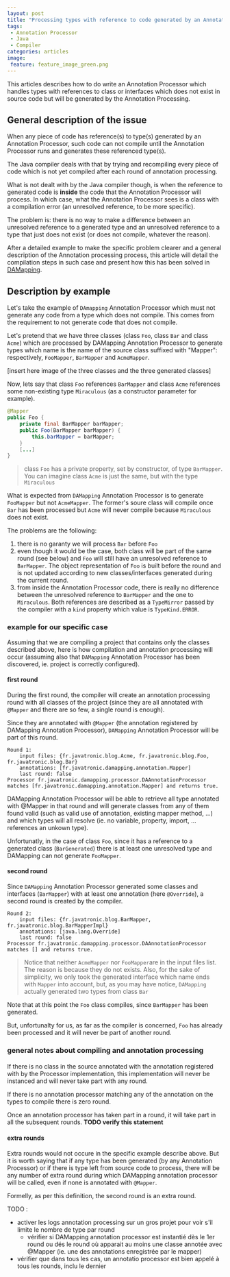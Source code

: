 ```yaml
---
layout: post
title: "Processing types with reference to code generated by an Annotation Processor"
tags:
 - Annotation Processor
 - Java
 - Compiler
categories: articles
image:
 feature: feature_image_green.png
---
```


This articles describes how to do write an Annotation Processor which handles types with references to class or interfaces which does not exist in source code but will be generated by the Annotation Processing.

## General description of the issue

When any piece of code has reference(s) to type(s) generated by an Annotation Processor, such code can not compile until the Annotation Processor runs and generates these referenced type(s).

The Java compiler deals with that by trying and recompiling every piece of code which is not yet compiled after each round of annotation processing.

What is not dealt with by the Java compiler though, is when the reference to generated code is **inside** the code that the Annotation Processor will process. In which case, what the Annotation Processor sees is a class with a compilation error (an unresolved reference, to be more specific).

The problem is: there is no way to make a difference between an unresolved reference to a generated type and an unresolved reference to a type that just does not exist (or does not compile, whatever the reason).

After a detailed example to make the specific problem clearer and a general description of the Annotation processing process, this article will detail the compilation steps in such case and present how this has been solved in [DAMapping](https://github.com/lesaint/damapping).

## Description by example

Let's take the example of ```DAmapping``` Annotation Processor which must not generate any code from a type which does not compile. This comes from the requirement to not generate code that does not compile.

Let's pretend that we have three classes (class ```Foo```, class ```Bar``` and class ```Acme```) which are processed by DAMapping Annotation Processor to generate types which name is the name of the source class suffixed with "Mapper": respectively, ```FooMapper```, ```BarMapper``` and ```AcmeMapper```.

[insert here image of the three classes and the three generated classes]

Now, lets say that class ```Foo``` references ```BarMapper``` and class ```Acme``` references some non-existing type ```Miraculous``` (as a constructor parameter for example). 

```java
@Mapper
public Foo {
    private final BarMapper barMapper;
    public Foo(BarMapper barMapper) {
        this.barMapper = barMapper;
    }
    [...]
}
```

> class ```Foo``` has a private property, set by constructor, of type ```BarMapper```.
> You can imagine class ```Acme``` is just the same, but with the type ```Miraculous```

What is expected from ```DAMapping``` Annotation Processor is to generate ```FooMapper``` but not ```AcmeMapper```. The former's soure class will compile once  ```Bar``` has been processed but ```Acme``` will never compile because ```Miraculous``` does not exist.

The problems are the following: 

1. there is no garanty we will process ```Bar``` before ```Foo```
2. even though it would be the case, both class will be part of the same round (see below) and ```Foo``` will still have an unresolved reference to ```BarMapper```. The object representation of ```Foo``` is built before the round and is not updated according to new classes/interfaces generated during the current round.
3. from inside the Annotation Processor code, there is really no difference between the unresolved reference to ```BarMapper``` and the one to ```Miraculous```. Both references are described as a ```TypeMirror``` passed by the compiler with a ```kind``` property which value is ```TypeKind.ERROR```.

### example for our specific case

Assuming that we are compiling a project that contains only the classes described above, here is how compilation and annotation processing will occur (assuming also that ```DAMapping``` Annotation Processor has been discovered, ie. project is correctly configured).

#### first round

During the first round, the compiler will create an annotation processing round with all classes of the project (since they are all annotated with ```@Mapper``` and there are so few, a single round is enough).

Since they are annotated with ```@Mapper``` (the annotation registered by DAMapping Annotation Processor), ```DAMapping``` Annotation Processor will be part of this round.

```
Round 1:
    input files: {fr.javatronic.blog.Acme, fr.javatronic.blog.Foo, fr.javatronic.blog.Bar}
    annotations: [fr.javatronic.damapping.annotation.Mapper]
    last round: false
Processor fr.javatronic.damapping.processor.DAAnnotationProcessor matches [fr.javatronic.damapping.annotation.Mapper] and returns true.
```

DAMapping Annotation Processor will be able to retrieve all type annotated with @Mapper in that round and will generate classes from any of them found valid (such as valid use of annotation, existing mapper method, ...) and which types will all resolve (ie. no variable, property, import, ... references an unkown type).

Unfortunatly, in the case of class ```Foo```, since it has a reference to a generated class (```BarGenerated```) there is at least one unresolved type and DAMapping can not generate ```FooMapper```.

#### second round

Since ```DAMapping``` Annotation Processor generated some classes and interfaces (```BarMapper```) with at least one annotation (here ```@Override```), a second round is created by the compiler.

```
Round 2:
    input files: {fr.javatronic.blog.BarMapper, fr.javatronic.blog.BarMapperImpl}
    annotations: [java.lang.Override]
    last round: false
Processor fr.javatronic.damapping.processor.DAAnnotationProcessor matches [] and returns true.
```

> Notice that neither ```AcmeMapper``` nor ```FooMapper```are in the input files list. The reason is because they do not exists.
> Also, for the sake of simplicity, we only took the generated interface which name ends with ```Mapper``` into account, but, as you may have notice, ```DAMapping``` actually generated two types from class ```Bar```

Note that at this point the ```Foo``` class compiles, since ```BarMapper``` has been generated.

But, unfortunalty for us, as far as the compiler is concerned, ```Foo``` has already been processed and it will never be part of another round.



### general notes about compiling and annotation processing

#### 

If there is no class in the source annotated with the annotation registered with by the Processor implementation, this implementation will never be instanced and will never take part with any round.

If there is no annotation processor matching any of the annotation on the types to compile there is zero round.

Once an annotation processor has taken part in a round, it will take part in all the subsequent rounds. **TODO verify this statement**

#### extra rounds

Extra rounds would not occure in the specific example describe above. But it is worth saying that if any type has been generated (by any Annotation Processor) or if there is type left from source code to process, there will be any number of extra round during which DAMapping annotation processor will be called, even if none is annotated with ```@Mapper```.

Formelly, as per this definition, the second round is an extra round.





TODO :
 - activer les logs annotation processing sur un gros projet pour voir s'il limite le nombre de type par round
     + vérifier si DAMapping annotation processor est instantié dès le 1er round ou dés le round où apparait au moins une classe annotée avec @Mapper (ie. une des annotations enregistrée par le mapper)
 - vérifier que dans tous les cas, un annotatio processor est bien appelé à tous les rounds, inclu le dernier


